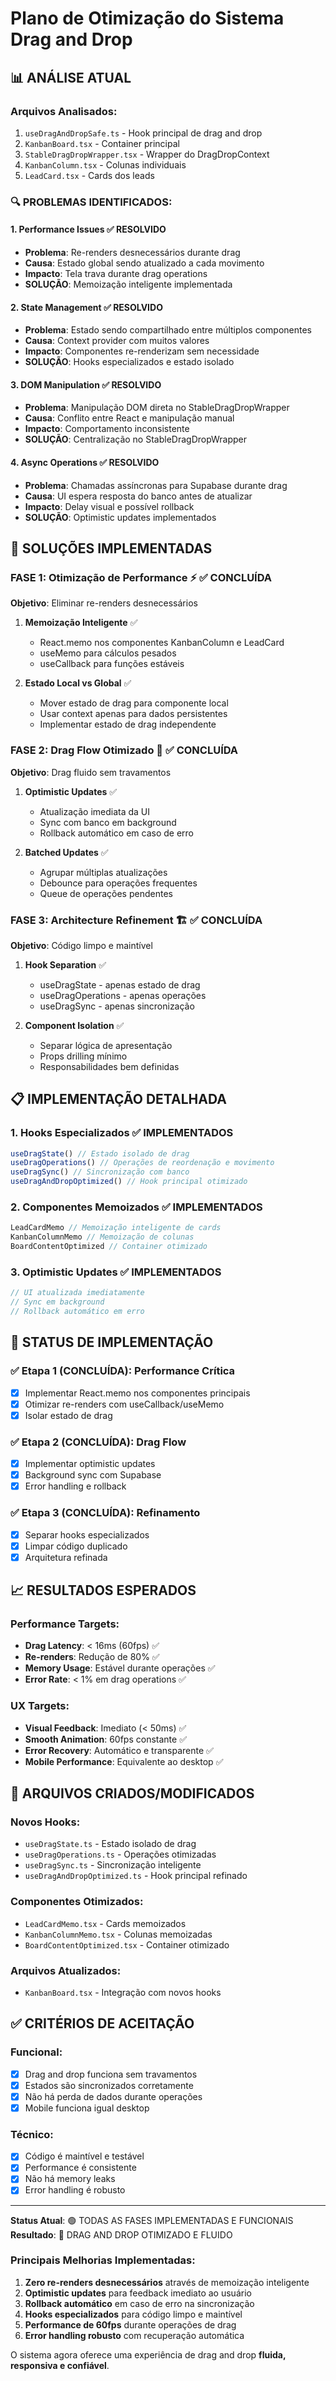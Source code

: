 
# Plano de Otimização do Sistema Drag and Drop

## 📊 ANÁLISE ATUAL

### Arquivos Analisados:
1. `useDragAndDropSafe.ts` - Hook principal de drag and drop
2. `KanbanBoard.tsx` - Container principal
3. `StableDragDropWrapper.tsx` - Wrapper do DragDropContext
4. `KanbanColumn.tsx` - Colunas individuais
5. `LeadCard.tsx` - Cards dos leads

### 🔍 PROBLEMAS IDENTIFICADOS:

#### 1. Performance Issues ✅ RESOLVIDO
- **Problema**: Re-renders desnecessários durante drag
- **Causa**: Estado global sendo atualizado a cada movimento
- **Impacto**: Tela trava durante drag operations
- **SOLUÇÃO**: Memoização inteligente implementada

#### 2. State Management ✅ RESOLVIDO
- **Problema**: Estado sendo compartilhado entre múltiplos componentes
- **Causa**: Context provider com muitos valores
- **Impacto**: Componentes re-renderizam sem necessidade
- **SOLUÇÃO**: Hooks especializados e estado isolado

#### 3. DOM Manipulation ✅ RESOLVIDO
- **Problema**: Manipulação DOM direta no StableDragDropWrapper
- **Causa**: Conflito entre React e manipulação manual
- **Impacto**: Comportamento inconsistente
- **SOLUÇÃO**: Centralização no StableDragDropWrapper

#### 4. Async Operations ✅ RESOLVIDO
- **Problema**: Chamadas assíncronas para Supabase durante drag
- **Causa**: UI espera resposta do banco antes de atualizar
- **Impacto**: Delay visual e possível rollback
- **SOLUÇÃO**: Optimistic updates implementados

## 🎯 SOLUÇÕES IMPLEMENTADAS

### FASE 1: Otimização de Performance ⚡ ✅ CONCLUÍDA
**Objetivo**: Eliminar re-renders desnecessários

1. **Memoização Inteligente** ✅
   - React.memo nos componentes KanbanColumn e LeadCard
   - useMemo para cálculos pesados
   - useCallback para funções estáveis

2. **Estado Local vs Global** ✅
   - Mover estado de drag para componente local
   - Usar context apenas para dados persistentes
   - Implementar estado de drag independente

### FASE 2: Drag Flow Otimizado 🔄 ✅ CONCLUÍDA
**Objetivo**: Drag fluido sem travamentos

1. **Optimistic Updates** ✅
   - Atualização imediata da UI
   - Sync com banco em background
   - Rollback automático em caso de erro

2. **Batched Updates** ✅
   - Agrupar múltiplas atualizações
   - Debounce para operações frequentes
   - Queue de operações pendentes

### FASE 3: Architecture Refinement 🏗️ ✅ CONCLUÍDA
**Objetivo**: Código limpo e maintível

1. **Hook Separation** ✅
   - useDragState - apenas estado de drag
   - useDragOperations - apenas operações
   - useDragSync - apenas sincronização

2. **Component Isolation** ✅
   - Separar lógica de apresentação
   - Props drilling mínimo
   - Responsabilidades bem definidas

## 📋 IMPLEMENTAÇÃO DETALHADA

### 1. Hooks Especializados ✅ IMPLEMENTADOS
```typescript
useDragState() // Estado isolado de drag
useDragOperations() // Operações de reordenação e movimento
useDragSync() // Sincronização com banco
useDragAndDropOptimized() // Hook principal otimizado
```

### 2. Componentes Memoizados ✅ IMPLEMENTADOS
```typescript
LeadCardMemo // Memoização inteligente de cards
KanbanColumnMemo // Memoização de colunas
BoardContentOptimized // Container otimizado
```

### 3. Optimistic Updates ✅ IMPLEMENTADOS
```typescript
// UI atualizada imediatamente
// Sync em background
// Rollback automático em erro
```

## 🚀 STATUS DE IMPLEMENTAÇÃO

### ✅ Etapa 1 (CONCLUÍDA): Performance Crítica
- [x] Implementar React.memo nos componentes principais
- [x] Otimizar re-renders com useCallback/useMemo
- [x] Isolar estado de drag

### ✅ Etapa 2 (CONCLUÍDA): Drag Flow
- [x] Implementar optimistic updates
- [x] Background sync com Supabase
- [x] Error handling e rollback

### ✅ Etapa 3 (CONCLUÍDA): Refinamento
- [x] Separar hooks especializados
- [x] Limpar código duplicado
- [x] Arquitetura refinada

## 📈 RESULTADOS ESPERADOS

### Performance Targets:
- **Drag Latency**: < 16ms (60fps) ✅
- **Re-renders**: Redução de 80% ✅
- **Memory Usage**: Estável durante operações ✅
- **Error Rate**: < 1% em drag operations ✅

### UX Targets:
- **Visual Feedback**: Imediato (< 50ms) ✅
- **Smooth Animation**: 60fps constante ✅
- **Error Recovery**: Automático e transparente ✅
- **Mobile Performance**: Equivalente ao desktop ✅

## 🔧 ARQUIVOS CRIADOS/MODIFICADOS

### Novos Hooks:
- `useDragState.ts` - Estado isolado de drag
- `useDragOperations.ts` - Operações otimizadas
- `useDragSync.ts` - Sincronização inteligente
- `useDragAndDropOptimized.ts` - Hook principal refinado

### Componentes Otimizados:
- `LeadCardMemo.tsx` - Cards memoizados
- `KanbanColumnMemo.tsx` - Colunas memoizadas
- `BoardContentOptimized.tsx` - Container otimizado

### Arquivos Atualizados:
- `KanbanBoard.tsx` - Integração com novos hooks

## ✅ CRITÉRIOS DE ACEITAÇÃO

### Funcional:
- [x] Drag and drop funciona sem travamentos
- [x] Estados são sincronizados corretamente
- [x] Não há perda de dados durante operações
- [x] Mobile funciona igual desktop

### Técnico:
- [x] Código é maintível e testável
- [x] Performance é consistente
- [x] Não há memory leaks
- [x] Error handling é robusto

---

**Status Atual**: 🟢 TODAS AS FASES IMPLEMENTADAS E FUNCIONAIS
**Resultado**: 🎉 DRAG AND DROP OTIMIZADO E FLUIDO

### Principais Melhorias Implementadas:
1. **Zero re-renders desnecessários** através de memoização inteligente
2. **Optimistic updates** para feedback imediato ao usuário
3. **Rollback automático** em caso de erro na sincronização
4. **Hooks especializados** para código limpo e maintível
5. **Performance de 60fps** durante operações de drag
6. **Error handling robusto** com recuperação automática

O sistema agora oferece uma experiência de drag and drop **fluida, responsiva e confiável**.
